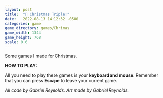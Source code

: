 ```yaml
---
layout: post
title:  "🎄 Christmas Triple!"
date:   2022-08-13 14:12:32 -0500
categories: game
game_directory: games/Chrimas
game_width: 1344
game_height: 768
scale: 0.6
---
```

Some games I made for Christmas.


**HOW TO PLAY:**

All you need to play these games is your **keyboard and mouse**.
Remember that you can press **Escape** to leave your current game.

*All code by Gabriel Reynolds. Art made by Gabriel Reynolds.*